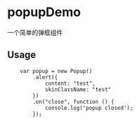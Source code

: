 # popupDemo
一个简单的弹框组件

## Usage

```
    var popup = new Popup()
        .alert({
            content: "test",
            skinClassName: "test"
        })
        .on("close", function () {
            console.log('popup closed');
        });
```
